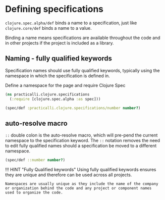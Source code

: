 # Defining specifications

`clojure.spec.alpha/def` binds a name to a specification, just like `clojure.core/def` binds a name to a value.

Binding a name means specifications are available throughout the code and in other projects if the project is included as a library.


## Naming - fully qualified keywords

Specification names should use fully qualified keywords, typically using the namespace in which the specification is defined in.

Define a namespace for the page and require Clojure Spec

```clojure
(ns practicalli.clojure.specifications
  (:require [clojure.spec.alpha :as spec]))
```


```clojure
(spec/def :practicalli.clojure.specifications/number number?)
```


## auto-resolve macro

`::` double colon is the auto-resolve macro, which will pre-pend the current namespace to the specification keyword. The `::` notation removes the need to edit fully qualified names should a specification be moved to a different namespace.

```clojure
(spec/def ::number number?)
```

!!! HINT "Fully Qualified keywords"
    Using fully qualified keywords ensures they are unique and therefore can be used across all projects.

    Namespaces are usually unique as they include the name of the company or organization behind the code and any project or component names used to organize the code.
